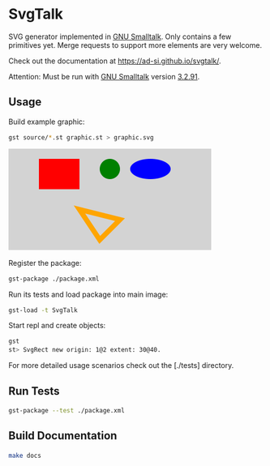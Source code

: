 # SvgTalk

SVG generator implemented in [GNU Smalltalk].
Only contains a few primitives yet.
Merge requests to support more elements are very welcome.

Check out the documentation at https://ad-si.github.io/svgtalk/.

Attention: Must be run with [GNU Smalltalk] version [3.2.91].


## Usage

Build example graphic:

```sh
gst source/*.st graphic.st > graphic.svg
```

![Graphic](./graphic.svg)

Register the package:

```sh
gst-package ./package.xml
```

Run its tests and load package into main image:

```sh
gst-load -t SvgTalk
```

Start repl and create objects:

```sh
gst
st> SvgRect new origin: 1@2 extent: 30@40.
```

For more detailed usage scenarios check out the [./tests] directory.


## Run Tests

```sh
gst-package --test ./package.xml
```


## Build Documentation

```sh
make docs
```

[GNU Smalltalk]: http://smalltalk.gnu.org
[3.2.91]: http://smalltalk.gnu.org/news/gnu-smalltalk-3-2-91
